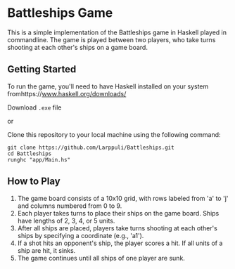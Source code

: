 # Battleships Game

This is a simple implementation of the Battleships game in Haskell played in commandline. The game is played between two players, who take turns shooting at each other's ships on a game board.

## Getting Started
To run the game, you'll need to have Haskell installed on your system fromhttps://www.haskell.org/downloads/

Download `.exe` file

or

Clone this repository to your local machine using the following command:
```
git clone https://github.com/Larppuli/Battleships.git 
cd Battleships
runghc "app/Main.hs"
```
## How to Play
1. The game board consists of a 10x10 grid, with rows labeled from 'a' to 'j' and columns numbered from 0 to 9.
2. Each player takes turns to place their ships on the game board. Ships have lengths of 2, 3, 4, or 5 units.
3. After all ships are placed, players take turns shooting at each other's ships by specifying a coordinate (e.g., 'a1').
4. If a shot hits an opponent's ship, the player scores a hit. If all units of a ship are hit, it sinks.
5. The game continues until all ships of one player are sunk.
